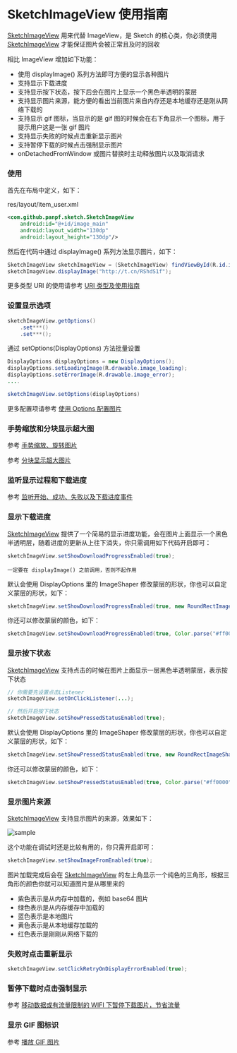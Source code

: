 # SketchImageView 使用指南

[SketchImageView] 用来代替 ImageView，是 Sketch 的核心类，你必须使用 [SketchImageView] 才能保证图片会被正常且及时的回收

相比 ImageView 增加如下功能：
* 使用 displayImage() 系列方法即可方便的显示各种图片
* 支持显示下载进度
* 支持显示按下状态，按下后会在图片上显示一个黑色半透明的蒙层
* 支持显示图片来源，能方便的看出当前图片来自内存还是本地缓存还是刚从网络下载的
* 支持显示 gif 图标，当显示的是 gif 图的时候会在右下角显示一个图标，用于提示用户这是一张 gif 图片
* 支持显示失败的时候点击重新显示图片
* 支持暂停下载的时候点击强制显示图片
* onDetachedFromWindow 或图片替换时主动释放图片以及取消请求

### 使用

首先在布局中定义，如下：

res/layout/item_user.xml

```xml
<com.github.panpf.sketch.SketchImageView
    android:id="@+id/image_main"
    android:layout_width="130dp"
    android:layout_height="130dp"/>
```

然后在代码中通过 displayImage() 系列方法显示图片，如下：

```java
SketchImageView sketchImageView = (SketchImageView) findViewById(R.id.image_main);
sketchImageView.displayImage("http://t.cn/RShdS1f");
```

更多类型 URI 的使用请参考 [URI 类型及使用指南][uri]

### 设置显示选项

```java
sketchImageView.getOptions()
    .set***()
    .set***();
```

通过 setOptions(DisplayOptions) 方法批量设置

```java
DisplayOptions displayOptions = new DisplayOptions();
displayOptions.setLoadingImage(R.drawable.image_loading);
displayOptions.setErrorImage(R.drawable.image_error);
....

sketchImageView.setOptions(displayOptions)
```

更多配置项请参考 [使用 Options 配置图片][options]

### 手势缩放和分块显示超大图

参考 [手势缩放、旋转图片][zoom]

参考 [分块显示超大图片][block_display]

### 监听显示过程和下载进度

参考 [监听开始、成功、失败以及下载进度事件][listener]

### 显示下载进度

[SketchImageView] 提供了一个简易的显示进度功能，会在图片上面显示一个黑色半透明层，随着进度的更新从上往下消失，你只需调用如下代码开启即可：

```java
sketchImageView.setShowDownloadProgressEnabled(true);
```

`一定要在 displayImage() 之前调用，否则不起作用`

默认会使用 DisplayOptions 里的 ImageShaper 修改蒙层的形状，你也可以自定义蒙层的形状，如下：

```java
sketchImageView.setShowDownloadProgressEnabled(true, new RoundRectImageShaper());
```

你还可以修改蒙层的颜色，如下：

```java
sketchImageView.setShowDownloadProgressEnabled(true, Color.parse("#ff0000"));
```

### 显示按下状态

[SketchImageView] 支持点击的时候在图片上面显示一层黑色半透明蒙层，表示按下状态

```java
// 你需要先设置点击Listener
sketchImageView.setOnClickListener(...);

// 然后开启按下状态
sketchImageView.setShowPressedStatusEnabled(true);
```

默认会使用 DisplayOptions 里的 ImageShaper 修改蒙层的形状，你也可以自定义蒙层的形状，如下：

```java
sketchImageView.setShowPressedStatusEnabled(true, new RoundRectImageShaper());
```

你还可以修改蒙层的颜色，如下：

```java
sketchImageView.setShowPressedStatusEnabled(true, Color.parse("#ff0000"));
```

### 显示图片来源

[SketchImageView] 支持显示图片的来源，效果如下：

![sample](../res/sample_debug_mode.jpeg)

这个功能在调试时还是比较有用的，你只需开启即可：

```java
sketchImageView.setShowImageFromEnabled(true);
```

图片加载完成后会在 [SketchImageView] 的左上角显示一个纯色的三角形，根据三角形的颜色你就可以知道图片是从哪里来的
* 紫色表示是从内存中加载的，例如 base64 图片
* 绿色表示是从内存缓存中加载的
* 蓝色表示是本地图片
* 黄色表示是从本地缓存加载的
* 红色表示是刚刚从网络下载的

### 失败时点击重新显示

```java
sketchImageView.setClickRetryOnDisplayErrorEnabled(true);
```

### 暂停下载时点击强制显示

参考 [移动数据或有流量限制的 WIFI 下暂停下载图片，节省流量][pause_download]

### 显示 GIF 图标识

参考 [播放 GIF 图片][play_gif]

[pause_download]: todo_save_cellular_traffic.md
[play_gif]: play_gif.md
[zoom]: todo_zoom_ability.md
[block_display]: block_display.md
[uri]: uri.md
[options]: options.md
[listener]: listener.md
[SketchImageView]: ../../sketch/src/main/java/com/github/panpf/sketch/SketchImageView.java
